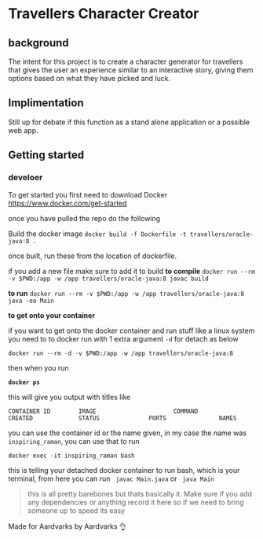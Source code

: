# Travellers Character Creator

## background
The intent for this project is to create a character generator for travellers that gives the user an experience similar to an interactive story, giving them options based on what they have picked and luck.

## Implimentation

Still up for debate if this function as a stand alone application or a possible web app.

## Getting started 

### develoer
To get started you first need to download Docker https://www.docker.com/get-started

once you have pulled the repo do the following

Build the docker image `docker build -f Dockerfile -t travellers/oracle-java:8 .`

once built, run these from the location of dockerfile.

if you add a new file make sure to add it to build
**to compile** `docker run --rm -v $PWD:/app -w /app travellers/oracle-java:8 javac build`

**to run** `docker run --rm -v $PWD:/app -w /app travellers/oracle-java:8 java -ea Main`

**to get onto your container**

if you want to get onto the docker container and run stuff like a linux system
you need to to docker run with 1 extra argument `-d` for detach as below

`docker run --rm -d -v $PWD:/app -w /app travellers/oracle-java:8`

then when you run

**`docker ps`**

this will give you output with titles like 

`CONTAINER ID        IMAGE                      COMMAND             CREATED             STATUS              PORTS               NAMES`

you can use the container id or the name given, in my case the name was `inspiring_raman`, you can use that to run

`docker exec -it inspiring_raman bash`

this is telling your detached docker container to run bash, which is your terminal, from here you can run 
` javac Main.java` or ` java Main`



> this is all pretty barebones but thats basically it. Make sure if you add any dependencies or anything record it here so if we need to bring someone up to speed its easy



Made for Aardvarks by Aardvarks :ok_hand: